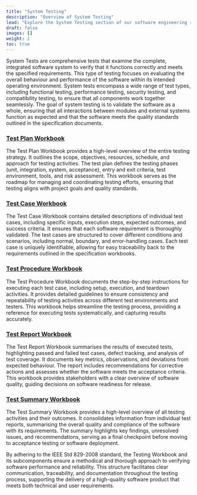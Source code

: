```yaml
---
title: "System Testing"
description: "Overview of System Testing"
lead: "Explore the System Testing section of our software engineering resources."
draft: false
images: []
weight: 2
toc: true
---
```

System Tests are comprehensive tests that examine the complete, integrated software system to verify that it functions correctly and meets the specified requirements. This type of testing focuses on evaluating the overall behaviour and performance of the software within its intended operating environment. System tests encompass a wide range of test types, including functional testing, performance testing, security testing, and compatibility testing, to ensure that all components work together seamlessly. The goal of system testing is to validate the software as a whole, ensuring that all interactions between modules and external systems function as expected and that the software meets the quality standards outlined in the specification documents.

### [Test Plan Workbook](/workbooks/testing/system/test-plan)

The Test Plan Workbook provides a high-level overview of the entire testing strategy. It outlines the scope, objectives, resources, schedule, and approach for testing activities. The test plan defines the testing phases (unit, integration, system, acceptance), entry and exit criteria, test environment, tools, and risk assessment. This workbook serves as the roadmap for managing and coordinating testing efforts, ensuring that testing aligns with project goals and quality standards.

### [Test Case Workbook](/workbooks/testing/system/test-case)

The Test Case Workbook contains detailed descriptions of individual test cases, including specific inputs, execution steps, expected outcomes, and success criteria. It ensures that each software requirement is thoroughly validated. The test cases are structured to cover different conditions and scenarios, including normal, boundary, and error-handling cases. Each test case is uniquely identifiable, allowing for easy traceability back to the requirements outlined in the specification workbooks.

### [Test Procedure Workbook](/workbooks/testing/system/test-procedure)

The Test Procedure Workbook documents the step-by-step instructions for executing each test case, including setup, execution, and teardown activities. It provides detailed guidelines to ensure consistency and repeatability of testing activities across different test environments and testers. This workbook helps streamline the testing process, providing a reference for executing tests systematically, and capturing results accurately.

### [Test Report Workbook](/workbooks/testing/system/test-report)

The Test Report Workbook summarises the results of executed tests, highlighting passed and failed test cases, defect tracking, and analysis of test coverage. It documents key metrics, observations, and deviations from expected behaviour. The report includes recommendations for corrective actions and assesses whether the software meets the acceptance criteria. This workbook provides stakeholders with a clear overview of software quality, guiding decisions on software readiness for release.

### [Test Summary Workbook](/workbooks/testing/system/test-summary)

The Test Summary Workbook provides a high-level overview of all testing activities and their outcomes. It consolidates information from individual test reports, summarising the overall quality and compliance of the software with its requirements. The summary highlights key findings, unresolved issues, and recommendations, serving as a final checkpoint before moving to acceptance testing or software deployment.

By adhering to the IEEE Std 829-2008 standard, the Testing Workbook and its subcomponents ensure a methodical and thorough approach to verifying software performance and reliability. This structure facilitates clear communication, traceability, and documentation throughout the testing process, supporting the delivery of a high-quality software product that meets both technical and user requirements.
